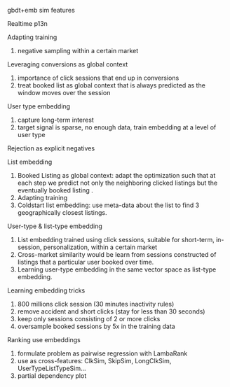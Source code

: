 gbdt+emb sim features

Realtime p13n

Adapting training
1. negative sampling within a certain market

Leveraging conversions as global context
1. importance of click sessions that end up in conversions
2. treat booked list as global context that is always predicted as the window moves over the session

User type embedding
1. capture long-term interest
2. target signal is sparse, no enough data, train embedding at a level of user type

Rejection as explicit negatives

List embedding
1. Booked Listing as global context: adapt the optimization such that at each step we predict not only the neighboring clicked listings but the eventually booked listing .
2. Adapting training
3. Coldstart list embedding: use meta-data about the list to find 3 geographically closest listings.

User-type & list-type embedding
1. List embedding trained using click sessions, suitable for short-term, in-session, personalization, within a certain market
2. Cross-market similarity would be learn from sessions constructed of listings that a particular user booked over time.
3. Learning user-type embedding in the same vector space as list-type embedding.

Learning embedding tricks
1. 800 millions click session (30 minutes inactivity rules)
2. remove accident and short clicks (stay for less than 30 seconds)
3. keep only sessions consisting of 2 or more clicks
4. oversample booked sessions by 5x in the training data

Ranking use embeddings
1. formulate problem as pairwise regression with LambaRank
2. use as cross-features: ClkSim, SkipSim, LongClkSim, UserTypeListTypeSim...
3. partial dependency plot
